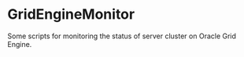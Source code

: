 # GridEngineMonitor
Some scripts for monitoring the status of server cluster on Oracle Grid Engine.
